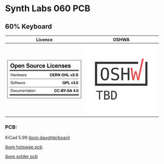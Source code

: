 # Synth Labs 060 PCB
## 60% Keyboard

Licence | OSHWA
:-------------------------:|:-------------------------:
![](https://github.com/0xCB-dev/sl-060-pcb/blob/main/LICENSE.svg) | [![](https://github.com/0xCB-dev/SL-060-PCB/blob/main/rev1.0/OSHWA.svg)](https://certification.oshwa.org/.html)

### PCB:
KiCad 5.99
[ibom daughterboard](https://files.0xcb.dev/0xCB/SL-060-PCB/daughterboard.html)

[ibom hotswap pcb](https://files.0xcb.dev/0xCB/SL-060-PCB/pcb-hotswap.html)

[ibom solder pcb](https://files.0xcb.dev/0xCB/SL-060-PCB/pcb-solder.html)
